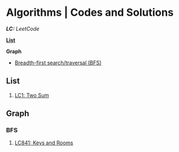 # Algorithms | Codes and Solutions
_**LC:** LeetCode_

**[List](#list)**

**Graph**
- [Breadth-first search/traversal (BFS)](#bfs)


## List
1. [LC1: Two Sum](./List/LC1TwoSum.hs)

## Graph
### BFS
1. [LC841: Keys and Rooms](./BFS/LC841KeysAndRooms.hs) 
